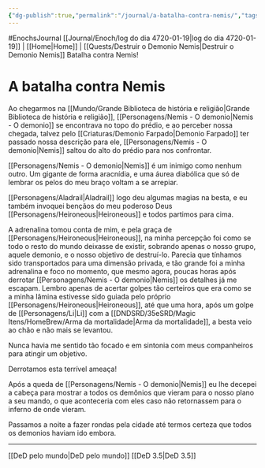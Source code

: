 ```yaml
---
{"dg-publish":true,"permalink":"/journal/a-batalha-contra-nemis/","tags":["timeline"]}
---
```


#EnochsJournal 
[[Journal/Enoch/log do dia 4720-01-19\|log do dia 4720-01-19]] | [[Home\|Home]] | [[Quests/Destruir o Demonio Nemis\|Destruir o Demonio Nemis]] 
<span 
	  class='ob-timelines' 
	  data-date='4720-01-19-00' 
	  data-title='Batalha contra Nemis' 
	  data-class='orange' > 
	Batalha contra Nemis!
</span>
# A batalha contra Nemis
Ao chegarmos na [[Mundo/Grande Biblioteca de história e religião\|Grande Biblioteca de história e religião]], [[Personagens/Nemis - O demonio\|Nemis - O demonio]] se encontrava no topo do prédio, e ao perceber nossa chegada, talvez pelo [[Criaturas/Demonio Farpado\|Demonio Farpado]] ter passado nossa descrição para ele, [[Personagens/Nemis - O demonio\|Nemis]] saltou do alto do prédio para nos confrontar.

[[Personagens/Nemis - O demonio\|Nemis]] é um inimigo como nenhum outro. Um gigante de forma aracnídia, e uma áurea diabólica que só de lembrar os pelos do meu braço voltam a se arrepiar.

[[Personagens/Aladrail\|Aladrail]] logo deu algumas magias na besta, e eu também invoquei bençãos do meu poderoso Deus [[Personagens/Heironeous\|Heironeous]] e todos partimos para cima.

A adrenalina tomou conta de mim, e pela graça de [[Personagens/Heironeous\|Heironeous]], na minha percepção foi como se todo o resto do mundo deixasse de existir, sobrando apenas o nosso grupo, aquele demonio, e o nosso objetivo de destruí-lo. Parecia que tínhamos sido transportados para uma dimensão privada, e tão grande foi a minha adrenalina e foco no momento, que mesmo agora, poucas horas após derrotar [[Personagens/Nemis - O demonio\|Nemis]] os detalhes já me escapam. Lembro apenas de acertar golpes tão certeiros que era como se a minha lâmina estivesse sido guiada pelo próprio [[Personagens/Heironeous\|Heironeous]], até que uma hora, após um golpe de [[Personagens/Li\|Li]] com a [[DNDSRD/35eSRD/Magic Itens/HomeBrew/Arma da mortalidade\|Arma da mortalidade]], a besta veio ao chão e não mais se levantou.

Nunca havia me sentido tão focado e em sintonia com meus companheiros para atingir um objetivo. 

Derrotamos esta terrível ameaça!

Após a queda de [[Personagens/Nemis - O demonio\|Nemis]] eu lhe decepei a cabeça para mostrar a todos os demônios que vieram para o nosso plano a seu mando, o que aconteceria com eles caso não retornassem para o inferno de onde vieram.

Passamos a noite a fazer rondas pela cidade até termos certeza que todos os demonios haviam ido embora.

---
[[DeD pelo mundo\|DeD pelo mundo]] [[DeD 3.5\|DeD 3.5]] 